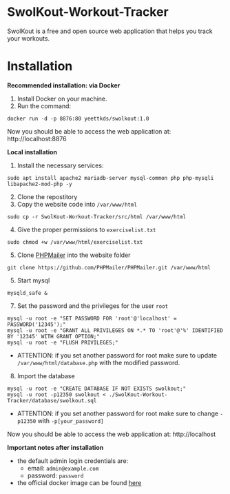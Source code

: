 # SwolKout-Workout-Tracker
SwolKout is a free and open source web application that helps you track your workouts.

# Installation

**Recommended installation: via Docker**

1. Install Docker on your machine.
2. Run the command: 

``` docker run -d -p 8876:80 yeettkds/swolkout:1.0 ```

Now you should be able to access the web application at: http://localhost:8876


**Local installation**

1. Install the necessary services:

```sudo apt install apache2 mariadb-server mysql-common php php-mysqli libapache2-mod-php -y```

2. Clone the repostitory
3. Copy the website code into ```/var/www/html```

```sudo cp -r SwolKout-Workout-Tracker/src/html /var/www/html```

4. Give the proper permissions to ```exerciselist.txt```

```sudo chmod +w /var/www/html/exerciselist.txt```

5. Clone [PHPMailer](https://github.com/PHPMailer/PHPMailer.git) into the website folder

```git clone https://github.com/PHPMailer/PHPMailer.git /var/www/html```

5. Start mysql

```mysqld_safe &```

7. Set the password and the privileges for the user ```root```
```
mysql -u root -e "SET PASSWORD FOR 'root'@'localhost' = PASSWORD('12345');"
mysql -u root -e "GRANT ALL PRIVILEGES ON *.* TO 'root'@'%' IDENTIFIED BY '12345' WITH GRANT OPTION;"
mysql -u root -e "FLUSH PRIVILEGES;"
```
- ATTENTION: if you set another password for root make sure to update ```/var/www/html/database.php``` with the modified password.
8. Import the database
```
mysql -u root -e "CREATE DATABASE IF NOT EXISTS swolkout;"
mysql -u root -p12350 swolkout < ./SwolKout-Workout-Tracker/database/swolkout.sql
```
- ATTENTION: if you set another password for root make sure to change ```-p12350``` with ```-p[your_password]```

Now you should be able to access the web application at: http://localhost


**Important notes after installation**
- the default admin login credentials are:
   - email: ```admin@example.com```
   - password: ```password```
- the official docker image can be found [here](https://hub.docker.com/r/yeettkds/swolkout)
